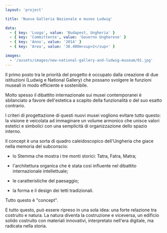 ```yaml
---
layout: 'project'

title: 'Nuova Galleria Nazionale e museo Ludwig'

data:
  - { key: 'Luogo', value: 'Budapest, Ungheria' }
  - { key: 'Committente', value: 'Governo Ungherese' }
  - { key: 'Anno', value: '2014' }
  - { key: 'Area', value: '30.400m<sup>2</sup>' }

images:
  - '/assets/images/new-national-gallery-and-ludwig-museum/01.jpg'
---
```


Il primo posto tra le priorità del progetto è occupato dalla creazione di due istituzioni (Ludwig e
National Gallery) che possano svolgere le funzioni museali in modo efficiente e sostenibile.

Molto spesso il dibattito internazionale sui musei contemporanei è sbilanciato a favore
dell'estetica a scapito della funzionalità o del suo esatto contrario.

I criteri di progettazione di questi nuovi musei vogliono evitare tutto questo: la visione è
veicolata ad  immaginare un volume armonico che unisce valori estetici e simbolici con una
semplicità di organizzazione dello spazio interno.
 
Il concept  è una sorta di quadro caleidoscopico dell'Ungheria che giace nella memoria del
subconscio:

 * lo Stemma che mostra i tre monti storici: Tatra, Fatra, Matra;

 * l'architettura organica che è stata così influente nel dibattito internazionale intellettuale;

 * le caratteristiche del paesaggio;

 * la forma e il design dei tetti tradizionali.

Tutto questo è "concept".

E tutto questo, può essere ripreso in una sola idea: una forte relazione tra costruito e natura. La natura diventa la costruzione e viceversa, un edificio solido costruito con materiali innovativi, interpretato nell'era digitale, ma radicata nella storia.
